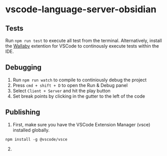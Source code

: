 # vscode-language-server-obsidian

## Tests
Run `npm run test` to execute all test from the terminal. Alternatively, install the [Wallaby](https://marketplace.visualstudio.com/items?itemName=WallabyJs.wallaby-vscode) extention for VSCode to continously execute tests within the IDE.

## Debugging
1. Run `npm run watch` to compile to continiously debug the project
2. Press `cmd + shift + D`  to open the Run & Debug panel
3. Select `Client + Server` and hit the play button
4. Set break points by clicking in the gutter to the left of the code

## Publishing
1. First, make sure you have the VSCode Extension Manager (vsce) installed globally.
```shell
npm install -g @vscode/vsce
```
2. 